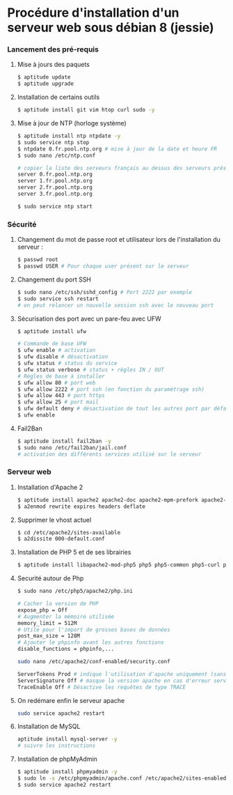 Procédure d'installation d'un serveur web sous débian 8 (jessie)
================================================================

### Lancement des pré-requis

1. Mise à jours des paquets
	```bash
	$ aptitude update
	$ aptitude upgrade
	```
	
2. Installation de certains outils
	```bash
	$ aptitude install git vim htop curl sudo -y
	```
	
3. Mise à jour de NTP (horloge système)
	```bash
	$ aptitude install ntp ntpdate -y
	$ sudo service ntp stop
	$ ntpdate 0.fr.pool.ntp.org # mise à jour de la date et heure FR
	$ sudo nano /etc/ntp.conf
	```
	```bash
	# copier la liste des serveurs français au dessus des serveurs présents
	server 0.fr.pool.ntp.org
	server 1.fr.pool.ntp.org
	server 2.fr.pool.ntp.org
	server 3.fr.pool.ntp.org
	```
	```bash
	$ sudo service ntp start
	```

### Sécurité

1. Changement du mot de passe root et utilisateur lors de l'installation du serveur :
	```bash
	$ passwd root
	$ passwd USER # Pour chaque user présent sur le serveur
	```

2. Changement du port SSH
	```bash
	$ sudo nano /etc/ssh/sshd_config # Port 2222 par exemple
	$ sudo service ssh restart
	# on peut relancer un nouvelle session ssh avec le nouveau port
	```

3. Sécurisation des port avec un pare-feu avec UFW
	```bash
	$ aptitude install ufw
	```
	```bash
	# Commande de base UFW
	$ ufw enable # activation
	$ ufw disable # désactivation
	$ ufw status # status du service
	$ ufw status verbose # status + règles IN / OUT
	# Règles de base à installer
	$ ufw allow 80 # port web
	$ ufw allow 2222 # port ssh (en fonction du paramètrage ssh)
	$ ufw allow 443 # port https
	$ ufw allow 25 # port mail
	$ ufw default deny # désactivation de tout les autres port par défaut
	$ ufw enable
	```

4. Fail2Ban
	```bash
	$ aptitude install fail2ban -y
	$ sudo nano /etc/fail2ban/jail.conf 
	# activation des différents services utilisé sur le serveur
	```

### Serveur web

1. Installation d'Apache 2
	```bash
	$ aptitude install apache2 apache2-doc apache2-mpm-prefork apache2-utils -y
	$ a2enmod rewrite expires headers deflate 
	```
	
2. Supprimer le vhost actuel
	```bash
	$ cd /etc/apache2/sites-available
	$ a2dissite 000-default.conf
	```

3. Installation de PHP 5 et de ses librairies 
	```bash
	$ aptitude install libapache2-mod-php5 php5 php5-common php5-curl php5-dev php5-gd php5-imagick php5-imap php5-json php5-mcrypt php5-memcache php5-mhash php5-ming php5-mysql php5-pspell php5-sqlite php5-xsl -y
	```

4. Securité autour de Php
	```bash
	$ sudo nano /etc/php5/apache2/php.ini
	```
	```bash
	# Cacher la version de PHP
	expose_php = Off
	# Augmenter la mémoire utilisée
	memory_limit = 512M
	# Utile pour l'import de grosses bases de données
	post_max_size = 128M
	# Ajouter le phpinfo avant les autres fonctions
	disable_functions = phpinfo,...
	```
	```bash
	sudo nano /etc/apache2/conf-enabled/security.conf
	```
	```bash
	ServerTokens Prod # indique l'utilisation d'apache uniquement (sans version)
	ServerSignature Off # masque la version apache en cas d'erreur serveur
	TraceEnable Off # Désactive les requêtes de type TRACE
	```
	
5. On redémare enfin le serveur apache
	```bash
	sudo service apache2 restart
	```

6. Installation de MySQL
	```bash
	aptitude install mysql-server -y
	# suivre les instructions 
	```

7. Installation de phpMyAdmin
	```bash
	$ aptitude install phpmyadmin -y
	$ sudo ln -s /etc/phpmyadmin/apache.conf /etc/apache2/sites-enabled/phpmyadmin.conf
	$ sudo service apache2 restart
	```
